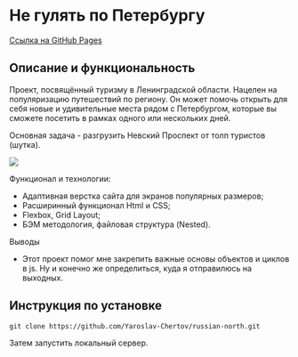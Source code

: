 # Не гулять по Петербургу

[Ссылка на GitHub Pages](https://yaroslav-chertov.github.io/ne-gulyat--po-peterburgu/)

## Описание и функциональность

Проект, посвящённый туризму в Ленинградской области. Нацелен на популяризацию путешествий по региону. Он может помочь открыть для себя новые и удивительные места рядом с Петербургом, которые вы сможете посетить в рамках одного или нескольких дней.

Основная задача - разгрузить Невский Проспект от толп туристов (шутка).

![](./images/Screenshot.png)

Функционал и технологии:

* Адаптивная верстка сайта для экранов популярных размеров;
* Расширинный функционал Html и CSS;
* Flexbox, Grid Layout;
* БЭМ методология, файловая структура (Nested).

Выводы

* Этот проект помог мне закрепить важные основы объектов и циклов в js. Ну и конечно же определиться, куда я отправилюсь на выходных.

## Инструкция по установке

```
git clone https://github.com/Yaroslav-Chertov/russian-north.git
```

Затем запустить локальный сервер.
